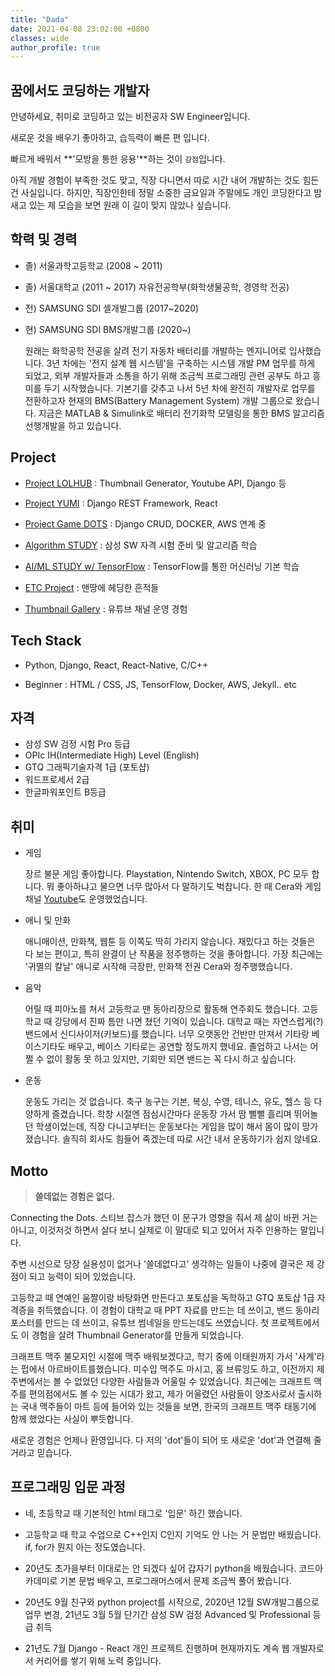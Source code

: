 ```yaml
---
title: "Dada"
date: 2021-04-08 23:02:00 +0800
classes: wide
author_profile: true
---
```


## 꿈에서도 코딩하는 개발자

안녕하세요, 취미로 코딩하고 있는 비전공자 SW Engineer입니다.

새로운 것을 배우기 좋아하고, 습득력이 빠른 편 입니다.

빠르게 배워서 **'모방을 통한 응용'**하는 것이 `강점`입니다.

아직 개발 경험이 부족한 것도 맞고, 직장 다니면서 따로 시간 내어 개발하는 것도 힘든 건 사실입니다. 하지만, 직장인한테 정말 소중한 금요일과 주말에도 개인 코딩한다고 밤새고 있는 제 모습을 보면 원래 이 길이 맞지 않았나 싶습니다.


## 학력 및 경력

- 졸) 서울과학고등학교 (2008 ~ 2011)
- 졸) 서울대학교 (2011 ~ 2017) 자유전공학부(화학생물공학, 경영학 전공)

- 전) SAMSUNG SDI 셀개발그룹 (2017~2020)
- 현) SAMSUNG SDI BMS개발그룹 (2020~)

  원래는 화학공학 전공을 살려 전기 자동차 배터리를 개발하는 엔지니어로 입사했습니다. 3년 차에는 '전지 설계 웹 시스템'을 구축하는 시스템 개발 PM 업무를 하게 되었고, 외부 개발자들과 소통을 하기 위해 조금씩 프로그래밍 관련 공부도 하고 흥미를 두기 시작했습니다. 기본기를 갖추고 나서 5년 차에 완전히 개발자로 업무를 전환하고자 현재의 BMS(Battery Management System) 개발 그룹으로 왔습니다. 지금은 MATLAB & Simulink로 배터리 전기화학 모델링을 통한 BMS 알고리즘 선행개발을 하고 있습니다.

## Project

- [Project LOLHUB](https://lazyduo.github.io/tech/lolhub/) : Thumbnail Generator, Youtube API, Django 등

- [Project YUMI](https://lazyduo.github.io/tech/yumi/) : Django REST Framework, React

- [Project Game DOTS](https://lazyduo.github.io/tech/gamedots/) : Django CRUD, DOCKER, AWS 연계 중

- [Algorithm STUDY](https://lazyduo.github.io/tech/algorithm/) : 삼성 SW 자격 시험 준비 및 알고리즘 학습

- [AI/ML STUDY w/ TensorFlow](https://lazyduo.github.io/tech/tensorflow/) : TensorFlow를 통한 머신러닝 기본 학습

- [ETC Project](https://lazyduo.github.io/tech/ETC/) : 맨땅에 헤딩한 흔적들

- [Thumbnail Gallery](https://lazyduo.github.io/thumbnail-gallery/) : 유튜브 채널 운영 경험

## Tech Stack

- Python, Django, React, React-Native, C/C++

- Beginner : HTML / CSS, JS, TensorFlow, Docker, AWS, Jekyll.. etc

## 자격

- 삼성 SW 검정 시험 Pro 등급
- OPIc IH(Intermediate High) Level (English)
- GTQ 그래픽기술자격 1급 (포토샵)
- 워드프로세서 2급
- 한글파워포인트 B등급

## 취미

- 게임 

  장르 불문 게임 좋아합니다. Playstation, Nintendo Switch, XBOX, PC 모두 합니다. 뭐 좋아하냐고 물으면 너무 많아서 다 말하기도 벅찹니다. 한 때 Cera와 게임 채널 [Youtube](https://www.youtube.com/channel/UC7rDtbNgtzHEV6Qos1w0ZKw)도 운영했었습니다.

- 애니 및 만화

  애니매이션, 만화책, 웹툰 등 이쪽도 딱히 가리지 않습니다. 재밌다고 하는 것들은 다 보는 편이고, 특히 완결이 난 작품을 정주행하는 것을 좋아합니다. 가장 최근에는 '귀멸의 칼날' 애니로 시작해 극장판, 만화책 전권 Cera와 정주행했습니다.

- 음악

  어릴 때 피아노를 쳐서 고등학교 땐 동아리장으로 활동해 연주회도 했습니다. 고등학교 때 강당에서 진짜 틈만 나면 쳤던 기억이 있습니다. 대학교 때는 자연스럽게(?) 밴드에서 신디사이저(키보드)를 했습니다. 너무 오랫동안 건반만 만져서 기타랑 베이스기타도 배우고, 베이스 기타로는 공연할 정도까지 했네요. 졸업하고 나서는 어쩔 수 없이 활동 못 하고 있지만, 기회만 되면 밴드는 꼭 다시 하고 싶습니다.

- 운동

  운동도 가리는 것 없습니다. 축구 농구는 기본, 복싱, 수영, 테니스, 유도, 헬스 등 다양하게 즐겼습니다. 학창 시절엔 점심시간마다 운동장 가서 땀 뻘뻘 흘리며 뛰어놀던 학생이었는데, 직장 다니고부터는 운동보다는 게임을 많이 해서 몸이 많이 망가졌습니다. 솔직히 회사도 힘들어 죽겠는데 따로 시간 내서 운동하기가 쉽지 않네요.

## Motto

>**쓸데없는 경험은 없다.**

Connecting the Dots. 스티브 잡스가 했던 이 문구가 영향을 줘서 제 삶이 바뀐 거는 아니고, 이것저것 하면서 살다 보니 실제로 이 말대로 되고 있어서 자주 인용하는 말입니다.

주변 시선으로 당장 실용성이 없거나 '쓸데없다고' 생각하는 일들이 나중에 결국은 제 강점이 되고 능력이 되어 있었습니다.

고등학교 때 연예인 움짤이랑 바탕화면 만든다고 포토샵을 독학하고 GTQ 포토샵 1급 자격증을 취득했습니다. 이 경험이 대학교 때 PPT 자료를 만드는 데 쓰이고, 밴드 동아리 포스터를 만드는 데 쓰이고, 유튜브 썸네일을 만드는데도 쓰였습니다. 첫 프로젝트에서도 이 경험을 살려 Thumbnail Generator를 만들게 되었습니다.

크래프트 맥주 불모지인 시절에 맥주 배워보겠다고, 학기 중에 이태원까지 가서 '사계'라는 펍에서 아르바이트를했습니다. 미수입 맥주도 마시고, 홈 브류잉도 하고, 이전까지 제 주변에서는 볼 수 없었던 다양한 사람들과 어울릴 수 있었습니다. 최근에는 크래프트 맥주를 편의점에서도 볼 수 있는 시대가 왔고, 제가 어울렸던 사람들이 양조사로서 출시하는 국내 맥주들이 마트 등에 들어와 있는 것들을 보면, 한국의 크래프트 맥주 태동기에 함께 했었다는 사실이 뿌듯합니다.

새로운 경험은 언제나 환영입니다. 다 저의 'dot'들이 되어 또 새로운 'dot'과 연결해 줄 거라고 믿습니다.

## 프로그래밍 입문 과정

- 네, 초등학교 때 기본적인 html 태그로 '입문' 하긴 했습니다.

- 고등학교 때 학교 수업으로 C++인지 C인지 기억도 안 나는 거 문법만 배웠습니다. if, for가 뭔지 아는 정도였습니다.

- 20년도 초가을부터 이대로는 안 되겠다 싶어 갑자기 python을 배웠습니다. 코드아카데미로 기본 문법 배우고, 프로그래머스에서 문제 조금씩 풀어 봤습니다.

- 20년도 9월 친구와 python project를 시작으로, 2020년 12월 SW개발그룹으로 업무 변경, 21년도 3월 5월 단기간 삼성 SW 검정 Advanced 및 Professional 등급 취득

- 21년도 7월 Django - React 개인 프로젝트 진행하며 현재까지도 계속 웹 개발자로서 커리어를 쌓기 위해 노력 중입니다.
